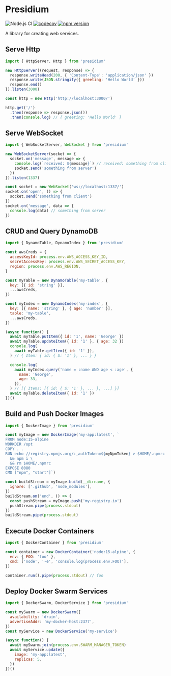 # Presidium
![Node.js CI](https://github.com/richytong/presidium/workflows/Node.js%20CI/badge.svg?branch=master)
[![codecov](https://codecov.io/gh/richytong/presidium/branch/master/graph/badge.svg)](https://codecov.io/gh/richytong/presidium)
[![npm version](https://img.shields.io/npm/v/presidium.svg?style=flat)](https://www.npmjs.com/package/presidium)

A library for creating web services.

## Serve Http
```javascript
import { HttpServer, Http } from 'presidium'

new HttpServer((request, response) => {
  response.writeHead(200, { 'Content-Type': 'application/json' })
  response.write(JSON.stringify({ greeting: 'Hello World' }))
  response.end()
}).listen(3000)

const http = new Http('http://localhost:3000/')

http.get('/')
  .then(response => response.json())
  .then(console.log) // { greeting: 'Hello World' }
```

## Serve WebSocket
```javascript
import { WebSocketServer, WebSocket } from 'presidium'

new WebSocketServer(socket => {
  socket.on('message', message => {
    console.log(`received: ${message}`) // received: something from client
    socket.send('something from server')
  })
}).listen(1337)

const socket = new WebSocket('ws://localhost:1337/')
socket.on('open', () => {
  socket.send('something from client')
})
socket.on('message', data => {
  console.log(data) // something from server
})
```

## CRUD and Query DynamoDB
```javascript
import { DynamoTable, DynamoIndex } from 'presidium'

const awsCreds = {
  accessKeyId: process.env.AWS_ACCESS_KEY_ID,
  secretAccessKey: process.env.AWS_SECRET_ACCESS_KEY,
  region: process.env.AWS_REGION,
}

const myTable = new DynamoTable('my-table', {
  key: [{ id: 'string' }],
  ...awsCreds,
})

const myIndex = new DynamoIndex('my-index', {
  key: [{ name: 'string' }, { age: 'number' }],
  table: 'my-table',
  ...awsCreds,
})

(async function() {
  await myTable.putItem({ id: '1', name: 'George' })
  await myTable.updateItem({ id: '1' }, { age: 32 })
  console.log(
    await myTable.getItem({ id: '1' }),
  ) // { Item: { id: { S: '1' }, ... } }

  console.log(
    await myIndex.query('name = :name AND age < :age', {
      name: 'George',
      age: 33,
    }),
  ) // [{ Items: [{ id: { S: '1' }, ... }, ...] }]
  await myTable.deleteItem({ id: '1' })
})()
```

## Build and Push Docker Images
```javascript
import { DockerImage } from 'presidium'

const myImage = new DockerImage('my-app:latest', `
FROM node:15-alpine
WORKDIR /opt
COPY . .
RUN echo //registry.npmjs.org/:_authToken=${myNpmToken} > $HOME/.npmrc \
  && npm i \
  && rm $HOME/.npmrc
EXPOSE 8080
CMD ["npm", "start"]`)

const buildStream = myImage.build(__dirname, {
  ignore: ['.github', 'node_modules'],
})
buildStream.on('end', () => {
  const pushStream = myImage.push('my-registry.io')
  pushStream.pipe(process.stdout)
})
buildStream.pipe(process.stdout)
```

## Execute Docker Containers
```javascript
import { DockerContainer } from 'presidium'

const container = new DockerContainer('node:15-alpine', {
  env: { FOO: 'foo' },
  cmd: ['node', '-e', 'console.log(process.env.FOO)'],
})

container.run().pipe(process.stdout) // foo
```

## Deploy Docker Swarm Services
```javascript
import { DockerSwarm, DockerService } from 'presidium'

const mySwarm = new DockerSwarm({
  availability: 'drain',
  advertiseAddr: 'my-docker-host:2377',
})
const myService = new DockerService('my-service')

(async function() {
  await mySwarm.join(process.env.SWARM_MANAGER_TOKEN)
  await myService.update({
    image: 'my-app:latest',
    replicas: 5,
  })
})()
```
